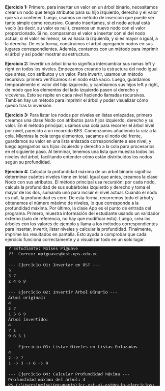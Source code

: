  **Ejercicio 1:** 
 Primero, para insertar un valor en un árbol binario, necesitamos crear un nodo que tenga atributos para su hijo izquierdo, derecho y el valor que va a contener. Luego, usamos un método de inserción que puede ser tanto simple como recursivo. Cuando insertamos, si el nodo actual está vacío (es decir, su valor es null), creamos un nuevo nodo con el valor proporcionado. Si no, comparamos el valor a insertar con el del nodo actual; si el valor es menor, se va hacia la izquierda, y si es mayor o igual, a la derecha. De esta forma, construimos el árbol agregando nodos en sus lugares correspondientes. Además, contamos con un método para imprimir el árbol y así poder mostrar su estructura.
 
 
 
  **Ejercicio 2:** 
  Invertir un árbol binario significa intercambiar sus ramas left y right en todos los niveles. Empezamos creando la estructura del nodo igual que antes, con atributos y un valor. Para invertir, usamos un método recursivo: primero verificamos si el nodo está vacío. Luego, guardamos temporalmente el valor del hijo izquierdo, y cambiamos sus hijos left y right, de modo que los elementos del lado izquierdo pasen al derecho y viceversa. Esto se repite en cada nivel haciendo llamadas recursivas. También hay un método para imprimir el árbol y poder visualizar cómo quedó tras la inversión. 
 
 
 
 **Ejercicio 3:**
  Para listar los nodos por niveles en listas enlazadas, primero creamos una clase Nodo con atributos para hijos izquierdo, derecho y su valor. En el método principal, usamos una cola para recorrer el árbol nivel por nivel, parecido a un recorrido BFS. Comenzamos añadiendo la raíz a la cola. Mientras la cola tenga elementos, sacamos el nodo del frente, guardamos su valor en una lista enlazada correspondiente a ese nivel, y luego agregamos sus hijos izquierdo y derecho a la cola para procesarlos en el siguiente paso. Al terminar, tenemos una lista que muestra todos los niveles del árbol, facilitando entender cómo están distribuidos los nodos según su profundidad.
 
 
 
 
  **Ejercicio 4:** 
  Calcular la profundidad máxima de un árbol binario significa determinar cuántos niveles tiene en total. Igual que antes, creamos la clase Nodo con sus atributos. El método principal usa recursión: por cada nodo, calcula la profundidad de sus subárboles izquierdo y derecho y toma el mayor de los dos, sumando uno para incluir el nivel actual. Cuando el nodo es null, la profundidad es cero. De esta forma, recorremos todo el árbol y obtenemos el número máximo de niveles, lo que corresponde a la profundidad máxima. Por último, la clase App es el punto de entrada del programa. Primero, muestra información del estudiante usando un validador externo (solo de referencia, no hay que modificar esto). Luego, crea los árboles con los valores de ejemplo y llama a los métodos correspondientes para insertar, invertir, listar niveles y calcular la profundidad. Finalmente, imprime los resultados en pantalla. Esto ayuda a comprobar que cada ejercicio funciona correctamente y a visualizar todo en un solo lugar.


![alt text](image.png)